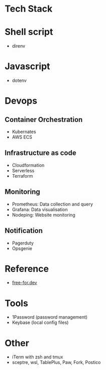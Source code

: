 # Tech Stack

# Shell script
- direnv


# Javascript
- dotenv



# Devops
## Container Orchestration
- Kubernates
- AWS ECS

## Infrastructure as code
- Cloudformation
- Serverless
- Terraform

## Monitoring
- Prometheus: Data collection and query
- Grafana: Data visualisation
- Nodeping: Website monitoring

## Notification
- Pagerduty
- Opsgenie


# Reference
- [free-for.dev](https://https://free-for.dev/#/)

# Tools
- 1Password (password management)
- Keybase (local config files)

# Other
- iTerm with zsh and tmux
- sceptre, wsl, TablePlus, Paw, Fork, Postico
